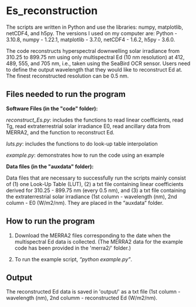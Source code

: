 # Es_reconstruction

The scripts are written in Python and use the libraries: numpy, matplotlib, netCDF4, and h5py. The versions I used on my computer are: Python - 3.10.8, numpy - 1.22.1, matplotlib - 3.7.0, netCDF4 - 1.6.2, h5py - 3.6.0.

The code reconstructs hyperspectral downwelling solar irradiance from 310.25 to 899.75 nm using only multispectral Ed (10 nm resolution) at 412, 489, 555, and 705 nm, i.e., taken using the SeaBird OCR sensor. Users need to define the output wavelength that they would like to reconstruct Ed at. The finest reconstructed resolution can be 0.5 nm.

## Files needed to run the program

**Software Files (in the "code" folder):**

_reconstruct_Es.py_: includes the functions to read linear coefficients, read Tg, read extraterrestrial solar irradiance E0, read ancillary data from MERRA2, and the function to reconstruct Ed.

_luts.py_: includes the functions to do look-up table interpolation

_example.py_: demonstrates how to run the code using an example

**Data files (in the "auxdata" folder):**

Data files that are necessary to successfully run the scripts mainly consist of (1) one Look-Up Table (LUT), (2) a txt file containing linear coefficients derived for 310.25 - 899.75 nm (every 0.5 nm), and (3) a txt file containing the extraterrestrial solar irradiance (1st column - wavelength (nm), 2nd column - E0 (W/m2/nm). They are placed in the “auxdata” folder. 

## How to run the program

1. Download the MERRA2 files corresponding to the date when the multispectral Ed data is collected. (The MERRA2 data for the example code has been provided in the 'merra2/' folder.)

2. To run the example script, _“python example.py”_.

## Output

The reconstructed Ed data is saved in 'output/' as a txt file (1st column - wavelength (nm), 2nd columm - reconstructed Ed (W/m2/nm).


